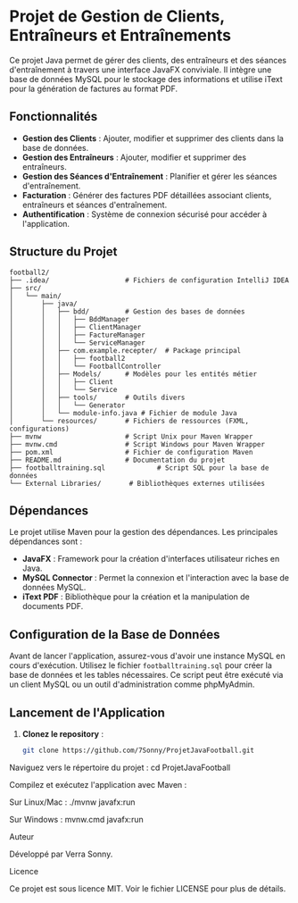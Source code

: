 # Projet de Gestion de Clients, Entraîneurs et Entraînements

Ce projet Java permet de gérer des clients, des entraîneurs et des séances d'entraînement à travers une interface JavaFX conviviale. Il intègre une base de données MySQL pour le stockage des informations et utilise iText pour la génération de factures au format PDF.

## Fonctionnalités

- **Gestion des Clients** : Ajouter, modifier et supprimer des clients dans la base de données.
- **Gestion des Entraîneurs** : Ajouter, modifier et supprimer des entraîneurs.
- **Gestion des Séances d'Entraînement** : Planifier et gérer les séances d'entraînement.
- **Facturation** : Générer des factures PDF détaillées associant clients, entraîneurs et séances d'entraînement.
- **Authentification** : Système de connexion sécurisé pour accéder à l'application.

## Structure du Projet
```
football2/
├── .idea/                   # Fichiers de configuration IntelliJ IDEA
├── src/
│   └── main/
│       ├── java/
│       │   ├── bdd/         # Gestion des bases de données
│       │   │   ├── BddManager
│       │   │   ├── ClientManager
│       │   │   ├── FactureManager
│       │   │   └── ServiceManager
│       │   ├── com.example.recepter/  # Package principal
│       │   │   ├── football2
│       │   │   └── FootballController
│       │   ├── Models/      # Modèles pour les entités métier
│       │   │   ├── Client
│       │   │   └── Service
│       │   ├── tools/       # Outils divers
│       │   │   └── Generator
│       │   └── module-info.java # Fichier de module Java
│       └── resources/       # Fichiers de ressources (FXML, configurations)
├── mvnw                     # Script Unix pour Maven Wrapper
├── mvnw.cmd                 # Script Windows pour Maven Wrapper
├── pom.xml                  # Fichier de configuration Maven
├── README.md                # Documentation du projet
├── footballtraining.sql             # Script SQL pour la base de données
└── External Libraries/       # Bibliothèques externes utilisées
```


## Dépendances

Le projet utilise Maven pour la gestion des dépendances. Les principales dépendances sont :

- **JavaFX** : Framework pour la création d'interfaces utilisateur riches en Java.
- **MySQL Connector** : Permet la connexion et l'interaction avec la base de données MySQL.
- **iText PDF** : Bibliothèque pour la création et la manipulation de documents PDF.

## Configuration de la Base de Données

Avant de lancer l'application, assurez-vous d'avoir une instance MySQL en cours d'exécution. Utilisez le fichier `footballtraining.sql` pour créer la base de données et les tables nécessaires. Ce script peut être exécuté via un client MySQL ou un outil d'administration comme phpMyAdmin.

## Lancement de l'Application

1. **Clonez le repository** :

   ```bash
   git clone https://github.com/7Sonny/ProjetJavaFootball.git
Naviguez vers le répertoire du projet :
cd ProjetJavaFootball

Compilez et exécutez l'application avec Maven :

Sur Linux/Mac :
./mvnw javafx:run

Sur Windows :
mvnw.cmd javafx:run


Auteur

Développé par Verra Sonny.

Licence

Ce projet est sous licence MIT. Voir le fichier LICENSE pour plus de détails.
